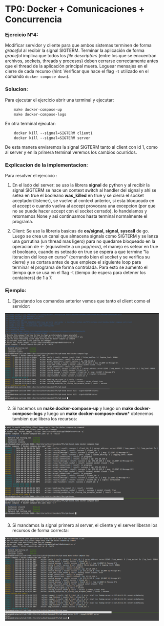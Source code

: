 # TP0: Docker + Comunicaciones + Concurrencia

### Ejercicio N°4:
Modificar servidor y cliente para que ambos sistemas terminen de forma _graceful_ al recibir la signal SIGTERM. Terminar la aplicación de forma _graceful_ implica que todos los _file descriptors_ (entre los que se encuentran archivos, sockets, threads y procesos) deben cerrarse correctamente antes que el thread de la aplicación principal muera. Loguear mensajes en el cierre de cada recurso (hint: Verificar que hace el flag `-t` utilizado en el comando `docker compose down`).

### Solucion: 
Para ejecutar el ejercicio abrir una terminal y ejecutar: 
```
    make docker-compose-up
    make docker-compose-logs
```     
En otra terminal ejecutar:
``` 
    docker kill --signal=SIGTERM client1
    docker kill --signal=SIGTERM server
```
De esta manera enviaremos la signal SIGTERM tanto al client con id 1, como al server y en la primera terminal veremos los cambios ocurridos.

### Explicacion de la implementacion: 
Para resolver el ejercicio :
1. En el lado del server: se uso la librera **signal** de python y al recibir la signal SIGTERM se hace un context switch al handler del signal y ahi se setea en true el booleano **was_killed** en true y se cierra el socket aceptador(listener), se vuelve al context anterior, si esta bloqueado en el accept o cuando vuelva al accept provocara una excepcion (por que no se puede hacer accept con el socket cerrado), lo handelamos y retornamos None y asi continuamos hasta terminal normalmente el programa.

2. Client: Se uso la libreria basicas de **os/signal, signal, syscall** de go. Luego se crea un canal que almacena signals como SIGTERM y se lanza una gorrutina (un thread mas ligero) para no quedarse bloqueado en la operacion de <- (equivalente a un pop/recv), el manejo es setear en true el booleano, cuando es seteado en true se espera a que termine "la iteracion del loop en curso" (cerrando bien el socket y se verifica su cierre) y se cortara antes de que empieze el siguiente loop para terminar el programa de forma controlada. Para esto se aumento el tiempo que se usa en el flag -t (tiempo de espera para detener los containers) de 1 a 7.


### Ejemplo: 
1. Ejecutando los comandos anterior vemos que tanto el client como el servidor:
<img src='./img/ej4_part_1.png'>

2. Si hacemos un **make docker-compose-up** y luego un **make docker-compose-logs** y luego un **make docker-compose-down***  obtenemos tambien que libera los recursos:
<img src='./img/ej4_part_2.png'>


3. Si mandamos la signal primero al server, el cliente y el server liberan los recursos de forma correcta: 
<img src='./img/ej4_part_3.png'>



